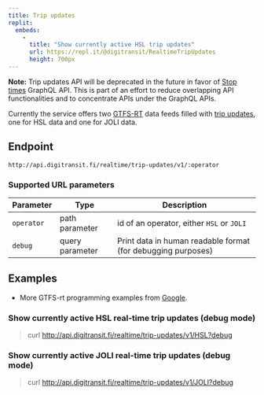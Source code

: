 ```yaml
---
title: Trip updates
replit:
  embeds:
    -
      title: "Show currently active HSL trip updates"
      url: https://repl.it/@digitransit/RealtimeTripUpdates
      height: 700px
---
```


<div class="alert alert-warning"><strong>Note:</strong> Trip updates API will be deprecated in the future in favor of <a href="/en/developers/apis/1-routing-api/stops/">Stop times</a> GraphQL API. This is part of an effort to reduce overlapping API functionalities and to concentrate APIs under the GraphQL APIs.</div>

Currently the service offers two [GTFS-RT](https://developers.google.com/transit/gtfs-realtime/) data feeds filled with [trip updates](https://developers.google.com/transit/gtfs-realtime/guides/trip-updates), one for HSL data and one for JOLI data.

## Endpoint
`http://api.digitransit.fi/realtime/trip-updates/v1/:operator`
<!--<pre>http://api.digitransit.fi/realtime/raildigitraffic2gtfsrt/v1/:operator/:debug</pre>

**Note:** raildigitraffic2gtfsrt is for internal use only-->

### Supported URL parameters
| Parameter   | Type            | Description                                                  |
|-------------|-----------------|--------------------------------------------------------------|
| `operator`  | path parameter  | id of an operator, either `HSL` or `JOLI`
| `debug`     | query parameter | Print data in human readable format (for debugging purposes)

## Examples
* More GTFS-rt programming examples from [Google](https://developers.google.com/transit/gtfs-realtime/examples/code-samples).

### Show currently active HSL real-time trip updates (debug mode)
> curl http://api.digitransit.fi/realtime/trip-updates/v1/HSL?debug

### Show currently active JOLI real-time trip updates (debug mode)
> curl http://api.digitransit.fi/realtime/trip-updates/v1/JOLI?debug
